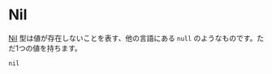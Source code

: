 # Nil

[Nil](http://crystal-lang.org/api/Nil.html) 型は値が存在しないことを表す、他の言語にある `null` のようなものです。ただ1つの値を持ちます。

```crystal
nil
```
